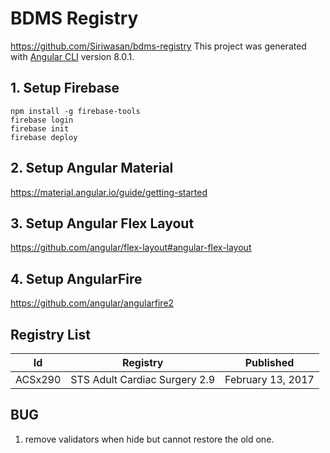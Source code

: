 # BDMS Registry

<https://github.com/Siriwasan/bdms-registry>
This project was generated with [Angular CLI](https://github.com/angular/angular-cli) version 8.0.1.

## 1. Setup Firebase

```node
npm install -g firebase-tools
firebase login
firebase init
firebase deploy
```

## 2. Setup Angular Material

<https://material.angular.io/guide/getting-started>

## 3. Setup Angular Flex Layout

<https://github.com/angular/flex-layout#angular-flex-layout>

## 4. Setup AngularFire

<https://github.com/angular/angularfire2>

## Registry List

| Id      | Registry                      | Published         |
|---------|-------------------------------|-------------------|
| ACSx290 | STS Adult Cardiac Surgery 2.9 | February 13, 2017 |

## BUG

1. remove validators when hide but cannot restore the old one.
